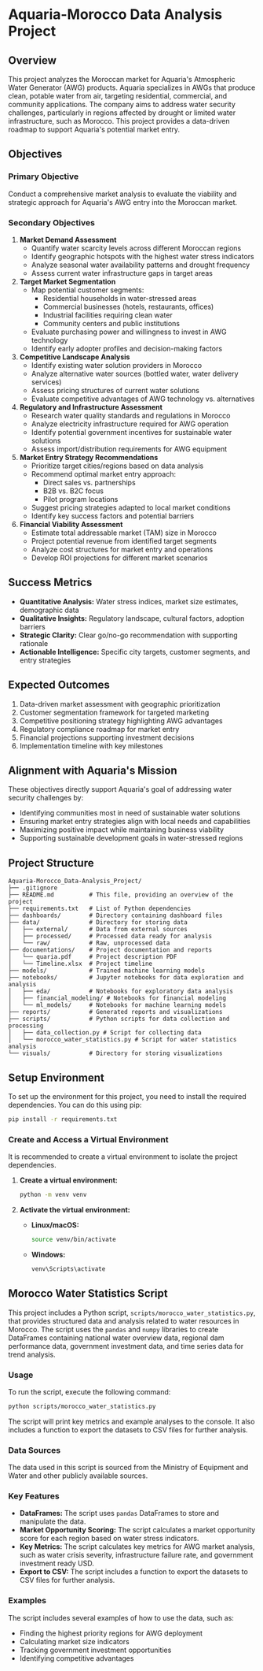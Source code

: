 # Aquaria-Morocco Data Analysis Project

## Overview

This project analyzes the Moroccan market for Aquaria's Atmospheric Water Generator (AWG) products. Aquaria specializes in AWGs that produce clean, potable water from air, targeting residential, commercial, and community applications. The company aims to address water security challenges, particularly in regions affected by drought or limited water infrastructure, such as Morocco. This project provides a data-driven roadmap to support Aquaria's potential market entry.

## Objectives

### Primary Objective

Conduct a comprehensive market analysis to evaluate the viability and strategic approach for Aquaria's AWG entry into the Moroccan market.

### Secondary Objectives

1.  **Market Demand Assessment**
    *   Quantify water scarcity levels across different Moroccan regions
    *   Identify geographic hotspots with the highest water stress indicators
    *   Analyze seasonal water availability patterns and drought frequency
    *   Assess current water infrastructure gaps in target areas
2.  **Target Market Segmentation**
    *   Map potential customer segments:
        *   Residential households in water-stressed areas
        *   Commercial businesses (hotels, restaurants, offices)
        *   Industrial facilities requiring clean water
        *   Community centers and public institutions
    *   Evaluate purchasing power and willingness to invest in AWG technology
    *   Identify early adopter profiles and decision-making factors
3.  **Competitive Landscape Analysis**
    *   Identify existing water solution providers in Morocco
    *   Analyze alternative water sources (bottled water, water delivery services)
    *   Assess pricing structures of current water solutions
    *   Evaluate competitive advantages of AWG technology vs. alternatives
4.  **Regulatory and Infrastructure Assessment**
    *   Research water quality standards and regulations in Morocco
    *   Analyze electricity infrastructure required for AWG operation
    *   Identify potential government incentives for sustainable water solutions
    *   Assess import/distribution requirements for AWG equipment
5.  **Market Entry Strategy Recommendations**
    *   Prioritize target cities/regions based on data analysis
    *   Recommend optimal market entry approach:
        *   Direct sales vs. partnerships
        *   B2B vs. B2C focus
        *   Pilot program locations
    *   Suggest pricing strategies adapted to local market conditions
    *   Identify key success factors and potential barriers
6.  **Financial Viability Assessment**
    *   Estimate total addressable market (TAM) size in Morocco
    *   Project potential revenue from identified target segments
    *   Analyze cost structures for market entry and operations
    *   Develop ROI projections for different market scenarios

## Success Metrics

*   **Quantitative Analysis:** Water stress indices, market size estimates, demographic data
*   **Qualitative Insights:** Regulatory landscape, cultural factors, adoption barriers
*   **Strategic Clarity:** Clear go/no-go recommendation with supporting rationale
*   **Actionable Intelligence:** Specific city targets, customer segments, and entry strategies

## Expected Outcomes

1.  Data-driven market assessment with geographic prioritization
2.  Customer segmentation framework for targeted marketing
3.  Competitive positioning strategy highlighting AWG advantages
4.  Regulatory compliance roadmap for market entry
5.  Financial projections supporting investment decisions
6.  Implementation timeline with key milestones

## Alignment with Aquaria's Mission

These objectives directly support Aquaria's goal of addressing water security challenges by:

*   Identifying communities most in need of sustainable water solutions
*   Ensuring market entry strategies align with local needs and capabilities
*   Maximizing positive impact while maintaining business viability
*   Supporting sustainable development goals in water-stressed regions

## Project Structure

```
Aquaria-Morocco_Data-Analysis_Project/
├── .gitignore
├── README.md          # This file, providing an overview of the project
├── requirements.txt   # List of Python dependencies
├── dashboards/        # Directory containing dashboard files
├── data/              # Directory for storing data
│   ├── external/      # Data from external sources
│   ├── processed/     # Processed data ready for analysis
│   └── raw/           # Raw, unprocessed data
├── documentations/    # Project documentation and reports
│   └── quaria.pdf     # Project description PDF
│   └── Timeline.xlsx  # Project timeline
├── models/            # Trained machine learning models
├── notebooks/         # Jupyter notebooks for data exploration and analysis
│   ├── eda/           # Notebooks for exploratory data analysis
│   ├── financial_modeling/ # Notebooks for financial modeling
│   └── ml_models/     # Notebooks for machine learning models
├── reports/           # Generated reports and visualizations
├── scripts/           # Python scripts for data collection and processing
│   ├── data_collection.py # Script for collecting data
│   └── morocco_water_statistics.py # Script for water statistics analysis
└── visuals/           # Directory for storing visualizations
```

## Setup Environment

To set up the environment for this project, you need to install the required dependencies. You can do this using pip:

```bash
pip install -r requirements.txt
```

### Create and Access a Virtual Environment

It is recommended to create a virtual environment to isolate the project dependencies.

1.  **Create a virtual environment:**

    ```bash
    python -m venv venv
    ```

2.  **Activate the virtual environment:**

    *   **Linux/macOS:**

        ```bash
        source venv/bin/activate
        ```

    *   **Windows:**

        ```bash
        venv\Scripts\activate
        ```

## Morocco Water Statistics Script

This project includes a Python script, `scripts/morocco_water_statistics.py`, that provides structured data and analysis related to water resources in Morocco. The script uses the `pandas` and `numpy` libraries to create DataFrames containing national water overview data, regional dam performance data, government investment data, and time series data for trend analysis.

### Usage

To run the script, execute the following command:

```bash
python scripts/morocco_water_statistics.py
```

The script will print key metrics and example analyses to the console. It also includes a function to export the datasets to CSV files for further analysis.

### Data Sources

The data used in this script is sourced from the Ministry of Equipment and Water and other publicly available sources.

### Key Features

*   **DataFrames:** The script uses `pandas` DataFrames to store and manipulate the data.
*   **Market Opportunity Scoring:** The script calculates a market opportunity score for each region based on water stress indicators.
*   **Key Metrics:** The script calculates key metrics for AWG market analysis, such as water crisis severity, infrastructure failure rate, and government investment ready USD.
*   **Export to CSV:** The script includes a function to export the datasets to CSV files for further analysis.

### Examples

The script includes several examples of how to use the data, such as:

*   Finding the highest priority regions for AWG deployment
*   Calculating market size indicators
*   Tracking government investment opportunities
*   Identifying competitive advantages

